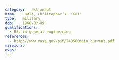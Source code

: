 ```yaml
---
category:	astronaut
name:	LORIA, Christopher J. 'Gus'
type:	military
dob:	1960-07-09
qualifications:
  - BSc in general engineering
references:
  - http://www.nasa.gov/pdf/740566main_current.pdf
missions:
evas:
---
```

